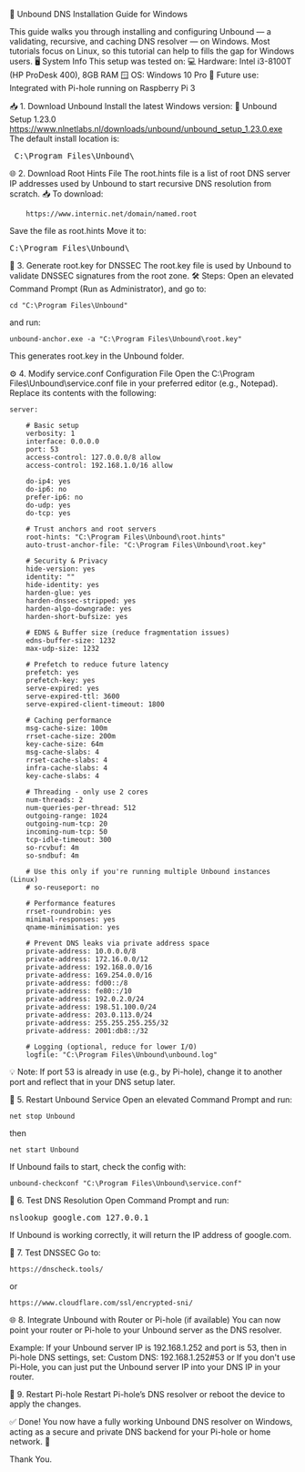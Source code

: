 🔧 Unbound DNS Installation Guide for Windows

This guide walks you through installing and configuring Unbound — a validating, recursive, and caching DNS resolver — on Windows. Most tutorials focus on Linux, so this tutorial can help to fills the gap for Windows users.
🖥️ System Info
This setup was tested on:
💻 Hardware: Intel i3-8100T (HP ProDesk 400), 8GB RAM
🪟 OS: Windows 10 Pro
🧠 Future use: Integrated with Pi-hole running on Raspberry Pi 3


📥 1. Download Unbound
Install the latest Windows version:
🔗 Unbound Setup 1.23.0 
https://www.nlnetlabs.nl/downloads/unbound/unbound_setup_1.23.0.exe
The default install location is:
<pre> C:\Program Files\Unbound\ </pre>


🌐 2. Download Root Hints File
The root.hints file is a list of root DNS server IP addresses used by Unbound to start recursive DNS resolution from scratch.
📥 To download:
```
    https://www.internic.net/domain/named.root
```
Save the file as root.hints
Move it to:
<pre>
C:\Program Files\Unbound\ 
</pre>


🔑 3. Generate root.key for DNSSEC
The root.key file is used by Unbound to validate DNSSEC signatures from the root zone.
🛠 Steps:
Open an elevated Command Prompt (Run as Administrator), and go to:
```
cd "C:\Program Files\Unbound"
```
and run:
```
unbound-anchor.exe -a "C:\Program Files\Unbound\root.key"
```
This generates root.key in the Unbound folder.


⚙️ 4. Modify service.conf Configuration File
Open the C:\Program Files\Unbound\service.conf file in your preferred editor (e.g., Notepad). Replace its contents with the following:
```
server:

    # Basic setup
    verbosity: 1
    interface: 0.0.0.0
    port: 53
    access-control: 127.0.0.0/8 allow
    access-control: 192.168.1.0/16 allow

    do-ip4: yes
    do-ip6: no
    prefer-ip6: no
    do-udp: yes
    do-tcp: yes

    # Trust anchors and root servers
    root-hints: "C:\Program Files\Unbound\root.hints"
    auto-trust-anchor-file: "C:\Program Files\Unbound\root.key"

    # Security & Privacy
    hide-version: yes
    identity: ""
    hide-identity: yes
    harden-glue: yes
    harden-dnssec-stripped: yes
    harden-algo-downgrade: yes
    harden-short-bufsize: yes

    # EDNS & Buffer size (reduce fragmentation issues)
    edns-buffer-size: 1232
    max-udp-size: 1232

    # Prefetch to reduce future latency
    prefetch: yes
    prefetch-key: yes
    serve-expired: yes
    serve-expired-ttl: 3600
    serve-expired-client-timeout: 1800

    # Caching performance
    msg-cache-size: 100m
    rrset-cache-size: 200m
    key-cache-size: 64m
    msg-cache-slabs: 4
    rrset-cache-slabs: 4
    infra-cache-slabs: 4
    key-cache-slabs: 4

    # Threading - only use 2 cores
    num-threads: 2
    num-queries-per-thread: 512
    outgoing-range: 1024
    outgoing-num-tcp: 20
    incoming-num-tcp: 50
    tcp-idle-timeout: 300
    so-rcvbuf: 4m
    so-sndbuf: 4m

    # Use this only if you're running multiple Unbound instances (Linux)
    # so-reuseport: no

    # Performance features
    rrset-roundrobin: yes
    minimal-responses: yes
    qname-minimisation: yes

    # Prevent DNS leaks via private address space
    private-address: 10.0.0.0/8
    private-address: 172.16.0.0/12
    private-address: 192.168.0.0/16
    private-address: 169.254.0.0/16
    private-address: fd00::/8
    private-address: fe80::/10
    private-address: 192.0.2.0/24
    private-address: 198.51.100.0/24
    private-address: 203.0.113.0/24
    private-address: 255.255.255.255/32
    private-address: 2001:db8::/32

    # Logging (optional, reduce for lower I/O)
    logfile: "C:\Program Files\Unbound\unbound.log"
```
💡 Note: If port 53 is already in use (e.g., by Pi-hole), change it to another port and reflect that in your DNS setup later.


🔁 5. Restart Unbound Service
Open an elevated Command Prompt and run:
```
net stop Unbound
```
then
```
net start Unbound
```

If Unbound fails to start, check the config with:
```
unbound-checkconf "C:\Program Files\Unbound\service.conf"
```


🧪 6. Test DNS Resolution
Open Command Prompt and run:
<pre>
nslookup google.com 127.0.0.1
</pre>
If Unbound is working correctly, it will return the IP address of google.com.

🧪 7. Test DNSSEC 
Go to:
```
https://dnscheck.tools/
```
or
```
https://www.cloudflare.com/ssl/encrypted-sni/
```

🌐 8. Integrate Unbound with Router or Pi-hole (if available)
You can now point your router or Pi-hole to your Unbound server as the DNS resolver.

Example:
If your Unbound server IP is 192.168.1.252 and port is 53, then in Pi-hole DNS settings, set:
Custom DNS: 192.168.1.252#53
or
If you don't use Pi-Hole, you can just put the Unbound server IP into your DNS IP in your router.


🔄 9. Restart Pi-hole
Restart Pi-hole’s DNS resolver or reboot the device to apply the changes.

✅ Done!
You now have a fully working Unbound DNS resolver on Windows, acting as a secure and private DNS backend for your Pi-hole or home network. 🎉

Thank You.
